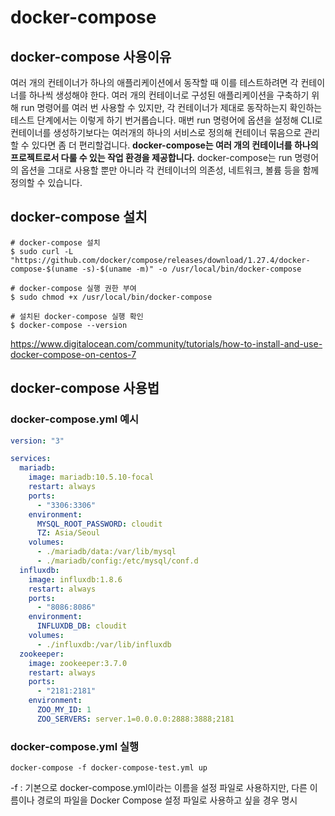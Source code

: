 # docker-compose
## docker-compose 사용이유

여러 개의 컨테이너가 하나의 애플리케이션에서 동작할 때 이를 테스트하려면 각 컨테이너를 하나씩 생성해야 한다.
여러 개의 컨테이너로 구성된 애플리케이션을 구축하기 위해 run 명령어를 여러 번 사용할 수 있지만, 각 컨테이너가 제대로 동작하는지 확인하는 테스트 단계에서는 이렇게 하기 번거롭습니다. 
매번 run 명령어에 옵션을 설정해 CLI로 컨테이너를 생성하기보다는 여러개의 하나의 서비스로 정의해 컨테이너 묶음으로 관리할 수 있다면 좀 더 편리할겁니다.
**docker-compose는 여러 개의 컨테이너를 하나의 프로젝트로서 다룰 수 있는 작업 환경을 제공합니다.**
docker-compose는 run 명령어의 옵션을 그대로 사용할 뿐만 아니라 각 컨테이너의 의존성, 네트워크, 볼륨 등을 함께 정의할 수 있습니다.


## docker-compose 설치
```
# docker-compose 설치
$ sudo curl -L "https://github.com/docker/compose/releases/download/1.27.4/docker-compose-$(uname -s)-$(uname -m)" -o /usr/local/bin/docker-compose

# docker-compose 실행 권한 부여
$ sudo chmod +x /usr/local/bin/docker-compose

# 설치된 docker-compose 실행 확인
$ docker-compose --version

```
https://www.digitalocean.com/community/tutorials/how-to-install-and-use-docker-compose-on-centos-7


## docker-compose 사용법
### docker-compose.yml 예시
```yml
version: "3"

services:
  mariadb:
    image: mariadb:10.5.10-focal
    restart: always
    ports:
      - "3306:3306"
    environment:
      MYSQL_ROOT_PASSWORD: cloudit
      TZ: Asia/Seoul
    volumes:
      - ./mariadb/data:/var/lib/mysql
      - ./mariadb/config:/etc/mysql/conf.d
  influxdb:
    image: influxdb:1.8.6
    restart: always
    ports:
      - "8086:8086"
    environment:
      INFLUXDB_DB: cloudit
    volumes:
      - ./influxdb:/var/lib/influxdb
  zookeeper:
    image: zookeeper:3.7.0
    restart: always
    ports:
      - "2181:2181"
    environment:
      ZOO_MY_ID: 1
      ZOO_SERVERS: server.1=0.0.0.0:2888:3888;2181
```

### docker-compose.yml 실행
```
docker-compose -f docker-compose-test.yml up
```

-f : 기본으로 docker-compose.yml이라는 이름을 설정 파일로 사용하지만, 다른 이름이나 경로의 파일을 Docker Compose 설정 파일로 사용하고 싶을 경우 명시
        
